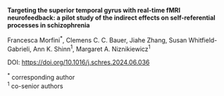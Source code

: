 
**Targeting the superior temporal gyrus with real-time fMRI neurofeedback: a pilot study of the indirect effects on self-referential processes in schizophrenia**

Francesca Morfini<sup>*</sup>, Clemens C. C. Bauer, Jiahe Zhang, Susan Whitfield-Gabrieli, Ann K. Shinn<sup>1</sup>, Margaret A. Niznikiewicz<sup>1</sup>

DOI: https://doi.org/10.1016/j.schres.2024.06.036 

<sup>*</sup> corresponding author\
<sup>1</sup> co-senior authors
